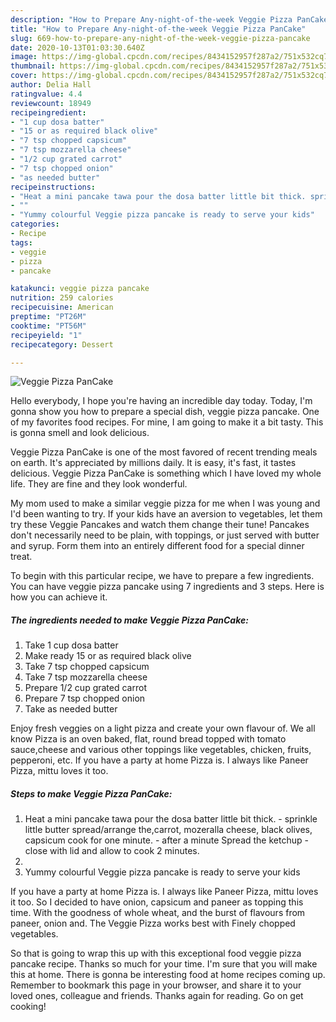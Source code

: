 ```yaml
---
description: "How to Prepare Any-night-of-the-week Veggie Pizza PanCake"
title: "How to Prepare Any-night-of-the-week Veggie Pizza PanCake"
slug: 669-how-to-prepare-any-night-of-the-week-veggie-pizza-pancake
date: 2020-10-13T01:03:30.640Z
image: https://img-global.cpcdn.com/recipes/8434152957f287a2/751x532cq70/veggie-pizza-pancake-recipe-main-photo.jpg
thumbnail: https://img-global.cpcdn.com/recipes/8434152957f287a2/751x532cq70/veggie-pizza-pancake-recipe-main-photo.jpg
cover: https://img-global.cpcdn.com/recipes/8434152957f287a2/751x532cq70/veggie-pizza-pancake-recipe-main-photo.jpg
author: Delia Hall
ratingvalue: 4.4
reviewcount: 18949
recipeingredient:
- "1 cup dosa batter"
- "15 or as required black olive"
- "7 tsp chopped capsicum"
- "7 tsp mozzarella cheese"
- "1/2 cup grated carrot"
- "7 tsp chopped onion"
- "as needed butter"
recipeinstructions:
- "Heat a mini pancake tawa pour the dosa batter little bit thick. sprinkle little butter spread/arrange the,carrot, mozeralla cheese, black olives, capsicum cook for one minute. after a minute Spread the ketchup close with lid and allow to cook 2 minutes."
- ""
- "Yummy colourful Veggie pizza pancake is ready to serve your kids"
categories:
- Recipe
tags:
- veggie
- pizza
- pancake

katakunci: veggie pizza pancake 
nutrition: 259 calories
recipecuisine: American
preptime: "PT26M"
cooktime: "PT56M"
recipeyield: "1"
recipecategory: Dessert

---
```



![Veggie Pizza PanCake](https://img-global.cpcdn.com/recipes/8434152957f287a2/751x532cq70/veggie-pizza-pancake-recipe-main-photo.jpg)

Hello everybody, I hope you're having an incredible day today. Today, I'm gonna show you how to prepare a special dish, veggie pizza pancake. One of my favorites food recipes. For mine, I am going to make it a bit tasty. This is gonna smell and look delicious.

Veggie Pizza PanCake is one of the most favored of recent trending meals on earth. It's appreciated by millions daily. It is easy, it's fast, it tastes delicious. Veggie Pizza PanCake is something which I have loved my whole life. They are fine and they look wonderful.

My mom used to make a similar veggie pizza for me when I was young and I&#39;d been wanting to try. If your kids have an aversion to vegetables, let them try these Veggie Pancakes and watch them change their tune! Pancakes don&#39;t necessarily need to be plain, with toppings, or just served with butter and syrup. Form them into an entirely different food for a special dinner treat.


To begin with this particular recipe, we have to prepare a few ingredients. You can have veggie pizza pancake using 7 ingredients and 3 steps. Here is how you can achieve it.

<!--inarticleads1-->

##### The ingredients needed to make Veggie Pizza PanCake:

1. Take 1 cup dosa batter
1. Make ready 15 or as required black olive
1. Take 7 tsp chopped capsicum
1. Take 7 tsp mozzarella cheese
1. Prepare 1/2 cup grated carrot
1. Prepare 7 tsp chopped onion
1. Take as needed butter


Enjoy fresh veggies on a light pizza and create your own flavour of. We all know Pizza is an oven baked, flat, round bread topped with tomato sauce,cheese and various other toppings like vegetables, chicken, fruits, pepperoni, etc. If you have a party at home Pizza is. I always like Paneer Pizza, mittu loves it too. 

<!--inarticleads2-->

##### Steps to make Veggie Pizza PanCake:

1. Heat a mini pancake tawa pour the dosa batter little bit thick. - sprinkle little butter spread/arrange the,carrot, mozeralla cheese, black olives, capsicum cook for one minute. - after a minute Spread the ketchup - close with lid and allow to cook 2 minutes.
1. 
1. Yummy colourful Veggie pizza pancake is ready to serve your kids


If you have a party at home Pizza is. I always like Paneer Pizza, mittu loves it too. So I decided to have onion, capsicum and paneer as topping this time. With the goodness of whole wheat, and the burst of flavours from paneer, onion and. The Veggie Pizza works best with Finely chopped vegetables. 

So that is going to wrap this up with this exceptional food veggie pizza pancake recipe. Thanks so much for your time. I'm sure that you will make this at home. There is gonna be interesting food at home recipes coming up. Remember to bookmark this page in your browser, and share it to your loved ones, colleague and friends. Thanks again for reading. Go on get cooking!
